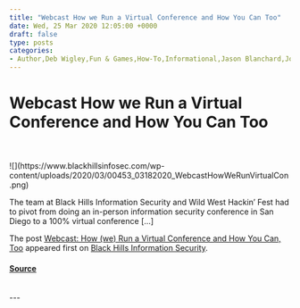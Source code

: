 ```yaml
---
title: "Webcast How we Run a Virtual Conference and How You Can Too"
date: Wed, 25 Mar 2020 12:05:00 +0000
draft: false
type: posts
categories: 
- Author,Deb Wigley,Fun & Games,How-To,Informational,Jason Blanchard,John Strand,Webcasts,WWHF
---
```

# Webcast How we Run a Virtual Conference and How You Can Too

<br/>

<br/>
![](https://www.blackhillsinfosec.com/wp-content/uploads/2020/03/00453_03182020_WebcastHowWeRunVirtualCon.png)

The team at Black Hills Information Security and Wild West Hackin’ Fest had to pivot from doing an in-person information security conference in San Diego to a 100% virtual conference \[…\]

The post [Webcast: How (we) Run a Virtual Conference and How You Can, Too](https://www.blackhillsinfosec.com/webcast-how-we-run-a-virtual-conference-and-how-you-can-too/) appeared first on [Black Hills Information Security](https://www.blackhillsinfosec.com).

#### [Source](https://www.blackhillsinfosec.com/webcast-how-we-run-a-virtual-conference-and-how-you-can-too/)

<br/>
---
